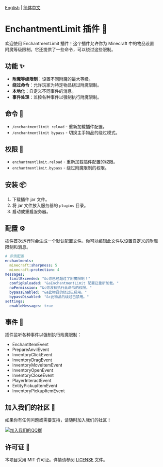 [English](README.md) | [简体中文](README_CN.md)

# EnchantmentLimit 插件 🎉

欢迎使用 EnchantmentLimit 插件！这个插件允许你为 Minecraft 中的物品设置附魔等级限制。它还提供了一些命令，可以绕过这些限制。

## 功能 ✨

- **附魔等级限制**：设置不同附魔的最大等级。
- **绕过命令**：允许玩家为特定物品绕过附魔限制。
- **本地化**：自定义不同事件的消息。
- **事件处理**：监控各种事件以强制执行附魔限制。

## 命令 📜

- `/enchantmentlimit reload` - 重新加载插件配置。
- `/enchantmentlimit bypass` - 切换主手物品的绕过模式。

## 权限 🔑

- `enchantmentlimit.reload` - 重新加载插件配置的权限。
- `enchantmentlimit.bypass` - 绕过附魔限制的权限。

## 安装 📦

1. 下载插件 jar 文件。
2. 将 jar 文件放入服务器的 `plugins` 目录。
3. 启动或重启服务器。

## 配置 ⚙️

插件首次运行时会生成一个默认配置文件。你可以编辑此文件以设置自定义的附魔限制和消息。

```yaml
# 示例配置
enchantments:
  minecraft:sharpness: 5
  minecraft:protection: 4
messages:
  limitExceeded: "&c你已经超过了附魔限制！"
  configReloaded: "&aEnchantmentLimit 配置已重新加载。"
  noPermission: "&c你没有执行此命令的权限。"
  bypassEnabled: "&a此物品的绕过已启用。"
  bypassDisabled: "&c此物品的绕过已禁用。"
settings:
  enableMessages: true
```

## 事件 📅

插件监听各种事件以强制执行附魔限制：

- EnchantItemEvent
- PrepareAnvilEvent
- InventoryClickEvent
- InventoryDragEvent
- InventoryMoveItemEvent
- InventoryOpenEvent
- InventoryCloseEvent
- PlayerInteractEvent
- EntityPickupItemEvent
- InventoryPickupItemEvent

## 加入我们的社区 💬

如果你有任何问题或需要支持，请随时加入我们的社区！

[![加入我们的QQ群](https://img.shields.io/badge/QQGroup-528651839-blue)](https://jq.qq.com/?_wv=1027&k=528651839)

## 许可证 📄

本项目采用 MIT 许可证。详情请参阅 [LICENSE](LICENSE) 文件。
